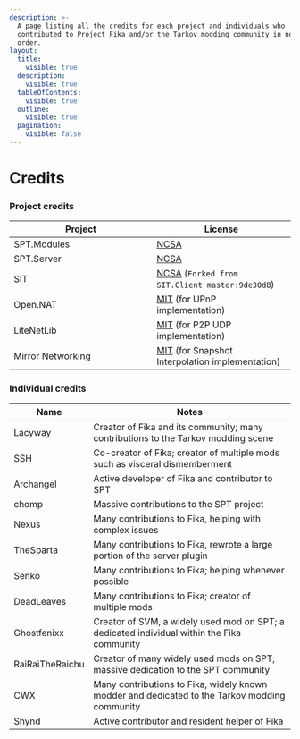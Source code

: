 ```yaml
---
description: >-
  A page listing all the credits for each project and individuals who
  contributed to Project Fika and/or the Tarkov modding community in no specific
  order.
layout:
  title:
    visible: true
  description:
    visible: true
  tableOfContents:
    visible: true
  outline:
    visible: true
  pagination:
    visible: false
---
```


# Credits

### Project credits

<table><thead><tr><th width="240">Project</th><th>License</th></tr></thead><tbody><tr><td>SPT.Modules</td><td><a href="https://dev.sp-tarkov.com/SPT/Modules/src/branch/master/LICENSE.md">NCSA</a></td></tr><tr><td>SPT.Server</td><td><a href="https://dev.sp-tarkov.com/SPT/Server/src/branch/master/LICENSE.md">NCSA</a></td></tr><tr><td>SIT</td><td><a href="https://github.com/project-fika/Fika-Plugin/blob/main/LICENSE-SIT.md">NCSA</a> (<code>Forked from SIT.Client master:9de30d8</code>)</td></tr><tr><td>Open.NAT</td><td><a href="https://github.com/lontivero/Open.NAT/blob/master/LICENSE">MIT</a> (for UPnP implementation)</td></tr><tr><td>LiteNetLib</td><td><a href="https://github.com/RevenantX/LiteNetLib/blob/master/LICENSE.txt">MIT</a> (for P2P UDP implementation)</td></tr><tr><td>Mirror Networking</td><td><a href="https://github.com/MirrorNetworking/Mirror/blob/master/LICENSE">MIT</a> (for Snapshot Interpolation implementation)</td></tr></tbody></table>

### Individual credits

| Name            | Notes                                                                                         |
| --------------- | --------------------------------------------------------------------------------------------- |
| Lacyway         | Creator of Fika and its community; many contributions to the Tarkov modding scene             |
| SSH             | Co-creator of Fika; creator of multiple mods such as visceral dismemberment                   |
| Archangel       | Active developer of Fika and contributor to SPT                                               |
| chomp           | Massive contributions to the SPT project                                                      |
| Nexus           | Many contributions to Fika, helping with complex issues                                       |
| TheSparta       | Many contributions to Fika, rewrote a large portion of the server plugin                      |
| Senko           | Many contributions to Fika; helping whenever possible                                         |
| DeadLeaves      | Many contributions to Fika; creator of multiple mods                                          |
| Ghostfenixx     | Creator of SVM, a widely used mod on SPT; a dedicated individual within the Fika community    |
| RaiRaiTheRaichu | Creator of many widely used mods on SPT; massive dedication to the SPT community              |
| CWX             | Many contributions to Fika, widely known modder and dedicated to the Tarkov modding community |
| Shynd           | Active contributor and resident helper of Fika                                                |